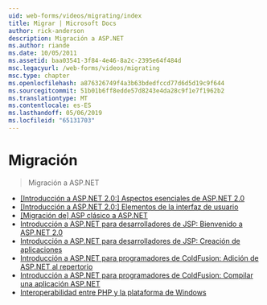 ```yaml
---
uid: web-forms/videos/migrating/index
title: Migrar | Microsoft Docs
author: rick-anderson
description: Migración a ASP.NET
ms.author: riande
ms.date: 10/05/2011
ms.assetid: baa03541-3f84-4e46-8a2c-2395e64f484d
msc.legacyurl: /web-forms/videos/migrating
msc.type: chapter
ms.openlocfilehash: a876326749f4a3b63bdedfccd77d6d5d19c9f644
ms.sourcegitcommit: 51b01b6ff8edde57d8243e4da28c9f1e7f1962b2
ms.translationtype: MT
ms.contentlocale: es-ES
ms.lasthandoff: 05/06/2019
ms.locfileid: "65131703"
---
```

# <a name="migrating"></a>Migración

> Migración a ASP.NET

- [[Introducción a ASP.NET 2.0:] Aspectos esenciales de ASP.NET 2.0](intro-to-aspnet-20-aspnet-20-fundamentals.md)
- [[Introducción a ASP.NET 2.0:] Elementos de la interfaz de usuario](intro-to-aspnet-20-user-interface-elements.md)
- [[Migración de] ASP clásico a ASP.NET](migrating-from-classic-asp-to-aspnet.md)
- [Introducción a ASP.NET para desarrolladores de JSP: Bienvenido a ASP.NET 2.0](intro-to-aspnet-for-jsp-developers-welcome-to-aspnet-20.md)
- [Introducción a ASP.NET para desarrolladores de JSP: Creación de aplicaciones](intro-to-aspnet-for-jsp-developers-building-applications.md)
- [Introducción a ASP.NET para programadores de ColdFusion: Adición de ASP.NET al repertorio](intro-to-aspnet-for-coldfusion-developers-adding-aspnet-to-your-repertoire.md)
- [Introducción a ASP.NET para programadores de ColdFusion: Compilar una aplicación ASP.NET](introduction-to-aspnet-for-coldfusion-developers-building-an-aspnet-application.md)
- [Interoperabilidad entre PHP y la plataforma de Windows](interop-between-php-and-the-windows-platform.md)
